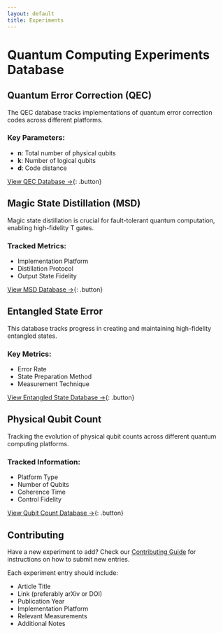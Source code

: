 ```yaml
---
layout: default
title: Experiments
---
```


# Quantum Computing Experiments Database

## Quantum Error Correction (QEC)
The QEC database tracks implementations of quantum error correction codes across different platforms.

### Key Parameters:
- **n**: Total number of physical qubits
- **k**: Number of logical qubits
- **d**: Code distance

[View QEC Database →](https://github.com/francois-marie/awesome-quantum-computing-experiments/blob/main/data/qec_exp.csv){: .button}

## Magic State Distillation (MSD)
Magic state distillation is crucial for fault-tolerant quantum computation, enabling high-fidelity T gates.

### Tracked Metrics:
- Implementation Platform
- Distillation Protocol
- Output State Fidelity

[View MSD Database →](https://github.com/francois-marie/awesome-quantum-computing-experiments/blob/main/data/msd_exp.csv){: .button}

## Entangled State Error
This database tracks progress in creating and maintaining high-fidelity entangled states.

### Key Metrics:
- Error Rate
- State Preparation Method
- Measurement Technique

[View Entangled State Database →](https://github.com/francois-marie/awesome-quantum-computing-experiments/blob/main/data/entangled_state_error_exp.csv){: .button}

## Physical Qubit Count
Tracking the evolution of physical qubit counts across different quantum computing platforms.

### Tracked Information:
- Platform Type
- Number of Qubits
- Coherence Time
- Control Fidelity

[View Qubit Count Database →](https://github.com/francois-marie/awesome-quantum-computing-experiments/blob/main/data/qubit_count.csv){: .button}

## Contributing

Have a new experiment to add? Check our [Contributing Guide](docs/CONTRIBUTING.md) for instructions on how to submit new entries.

Each experiment entry should include:
- Article Title
- Link (preferably arXiv or DOI)
- Publication Year
- Implementation Platform
- Relevant Measurements
- Additional Notes 